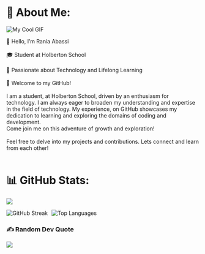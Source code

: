 # 💫 About Me:

![My Cool GIF](https://i.imgur.com/MnRWEps.gif)

👋 Hello, I’m Rania Abassi<br><br>🎓 Student at Holberton School<br><br>🚀 Passionate about Technology and Lifelong Learning<br><br>🌟 Welcome to my GitHub!<br><br>I am a student, at Holberton School, driven by an enthusiasm for technology. I am always eager to broaden my understanding and expertise in the field of technology. My experience, on GitHub showcases my dedication to learning and exploring the domains of coding and development. 
<br>Come join me on this adventure of growth and exploration!<br><br>Feel free to delve into my projects and contributions. Lets connect and learn from each other!<br><br>
# 📊 GitHub Stats:
[![](https://visitcount.itsvg.in/api?id=rania3103&icon=0&color=5)](https://visitcount.itsvg.in)
<div style="display: flex; justify-content: space-between; align-items: center;">
    <div style="display: flex;">
        <img src="https://github-readme-streak-stats.herokuapp.com/?user=rania3103&theme=radical&hide_border=false" alt="GitHub Streak" style="margin-right: 10px;" />
        <img src="https://github-readme-stats.vercel.app/api/top-langs/?username=rania3103&theme=radical&hide_border=false&include_all_commits=false&count_private=false&layout=compact" alt="Top Languages" />
    </div>
</div>

### ✍️ Random Dev Quote
![](https://quotes-github-readme.vercel.app/api?type=horizontal&theme=radical)
